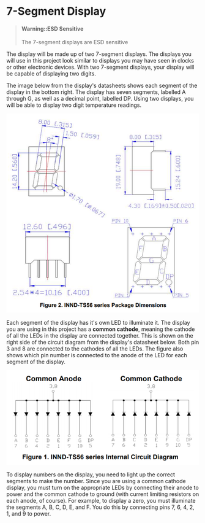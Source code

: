 # 7-Segment Display

> #### Warning::ESD Sensitive
>
> The 7-segment displays are ESD sensitive

The display will be made up of two 7-segment displays. The displays you will use in this project look similar to displays you may have seen in clocks or other electronic devices. With two 7-segment displays, your display will be capable of displaying two digits.

The image below from the display's datasheets shows each segment of the display in the bottom right. The display has seven segments, labelled A through G, as well as a decimal point, labelled DP. Using two displays, you will be able to display two digit temperature readings.

![](/assets/datasheet/INND-TS56YGCB_Pinout.png)

Each segment of the display has it's own LED to illuminate it. The display you are using in this project has a **common cathode**, meaning the cathode of all the LEDs in the display are connected together. This is shown on the right side of the circuit diagram from the display's datasheet below. Both pin 3 and 8 are connected to the cathodes of all the LEDs. The figure also shows which pin number is connected to the anode of the LED for each segment of the display.

![](/assets/datasheet/INND-TS56YGCB_Internal-Circuit.png)

To display numbers on the display, you need to light up the correct segments to make the number. Since you are using a common cathode display, you must turn on the appropriate LEDs by connecting their anode to power and the common cathode to ground \(with current limiting resistors on each anode, of course\). For example, to display a zero, you must illuminate the segments A, B, C, D, E, and F. You do this by connecting pins 7, 6, 4, 2, 1, and 9 to power.
